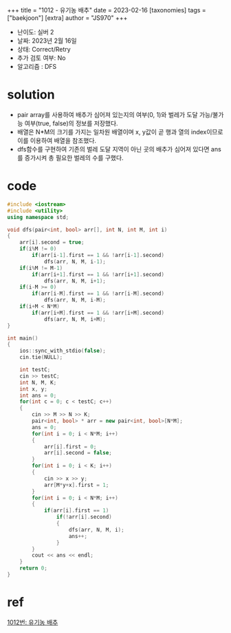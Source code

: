 +++
title = "1012 - 유기농 배추"
date = 2023-02-16
[taxonomies]
tags = ["baekjoon"]
[extra]
author = "JS970"
+++

- 난이도: 실버 2
- 날짜: 2023년 2월 16일
- 상태: Correct/Retry
- 추가 검토 여부: No
- 알고리즘 : DFS

# solution

- pair array를 사용하여 배추가 심어져 있는지의 여부(0, 1)와 벌레가 도달 가능/불가능 여부(true, false)의 정보를 저장했다.
- 배열은 N*M의 크기를 가지는 일차원 배열이며 x, y값이 곧 행과 열의 index이므로 이를 이용하여 배열을 참조했다.
- dfs함수를 구현하여 기존의 벌레 도달 지역이 아닌 곳의 배추가 심어져 있다면 ans를 증가시켜 총 필요한 벌레의 수를 구했다.

# code

```cpp
#include <iostream>
#include <utility>
using namespace std;

void dfs(pair<int, bool> arr[], int N, int M, int i)
{
    arr[i].second = true;
    if(i%M != 0)
        if(arr[i-1].first == 1 && !arr[i-1].second)
            dfs(arr, N, M, i-1);
    if(i%M != M-1)
        if(arr[i+1].first == 1 && !arr[i+1].second)
            dfs(arr, N, M, i+1);
    if(i-M >= 0)
        if(arr[i-M].first == 1 && !arr[i-M].second)
            dfs(arr, N, M, i-M);
    if(i+M < N*M)
        if(arr[i+M].first == 1 && !arr[i+M].second)
            dfs(arr, N, M, i+M); 
}

int main()
{
    ios::sync_with_stdio(false);
    cin.tie(NULL);

    int testC;
    cin >> testC;
    int N, M, K;
    int x, y;
    int ans = 0;
    for(int c = 0; c < testC; c++)
    {
        cin >> M >> N >> K;
        pair<int, bool> * arr = new pair<int, bool>[N*M];
        ans = 0;
        for(int i = 0; i < N*M; i++)
        {
            arr[i].first = 0;
            arr[i].second = false;
        }
        for(int i = 0; i < K; i++)
        {
            cin >> x >> y;
            arr[M*y+x].first = 1;
        }
        for(int i = 0; i < N*M; i++)
        {
            if(arr[i].first == 1)
                if(!arr[i].second)
                {
                    dfs(arr, N, M, i);
                    ans++;
                }
        }
        cout << ans << endl;
    }
    return 0;
}
```

# ref

[1012번: 유기농 배추](https://www.acmicpc.net/problem/1012)